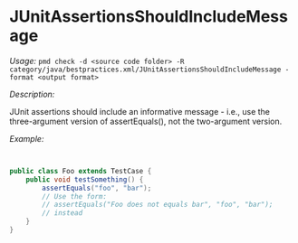 
# JUnitAssertionsShouldIncludeMessage

*Usage:*
`pmd check -d <source code folder> -R category/java/bestpractices.xml/JUnitAssertionsShouldIncludeMessage -format <output format>`

*Description:*

JUnit assertions should include an informative message - i.e., use the three-argument version of
assertEquals(), not the two-argument version.

*Example:*

```java


public class Foo extends TestCase {
    public void testSomething() {
        assertEquals("foo", "bar");
        // Use the form:
        // assertEquals("Foo does not equals bar", "foo", "bar");
        // instead
    }
}

        
```
